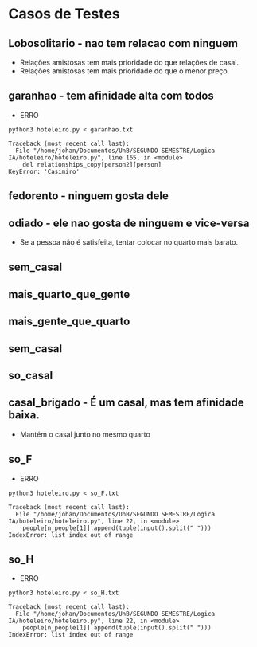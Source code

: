# Casos de Testes

## Lobosolitario - nao tem relacao com ninguem
- Relações amistosas tem mais prioridade do que relações de casal.
- Relações amistosas tem mais prioridade do que o menor preço.

## garanhao - tem afinidade alta com todos
- ERRO
```
python3 hoteleiro.py < garanhao.txt 

Traceback (most recent call last):
  File "/home/johan/Documentos/UnB/SEGUNDO SEMESTRE/Logica IA/hoteleiro/hoteleiro.py", line 165, in <module>
    del relationships_copy[person2][person]
KeyError: 'Casimiro'
```

## fedorento - ninguem gosta dele

## odiado - ele nao gosta de ninguem e vice-versa
- Se a pessoa não é satisfeita, tentar colocar no quarto mais barato.

## sem_casal

## mais_quarto_que_gente

## mais_gente_que_quarto

## sem_casal

## so_casal

## casal_brigado - É um casal, mas tem afinidade baixa.
- Mantém o casal junto no mesmo quarto

## so_F
- ERRO
```
python3 hoteleiro.py < so_F.txt 

Traceback (most recent call last):
  File "/home/johan/Documentos/UnB/SEGUNDO SEMESTRE/Logica IA/hoteleiro/hoteleiro.py", line 22, in <module>
    people[n_people[1]].append(tuple(input().split(" ")))
IndexError: list index out of range
```
## so_H
- ERRO
```
python3 hoteleiro.py < so_H.txt 

Traceback (most recent call last):
  File "/home/johan/Documentos/UnB/SEGUNDO SEMESTRE/Logica IA/hoteleiro/hoteleiro.py", line 22, in <module>
    people[n_people[1]].append(tuple(input().split(" ")))
IndexError: list index out of range
```